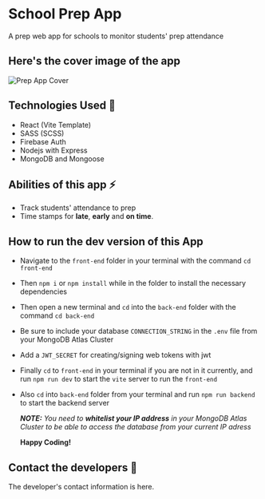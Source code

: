 # School Prep App
A prep web app for schools to monitor students' prep attendance

## Here's the cover image of the app
![Prep App Cover]("./front-end/src/assets/cover.png")

## Technologies Used 🔨
- React (Vite Template)
- SASS (SCSS)
- Firebase Auth
- Nodejs with Express
- MongoDB and Mongoose

## Abilities of this app ⚡
- Track students' attendance to prep
- Time stamps for **late**, **early** and **on time**.

## How to run the dev version of this App
- Navigate to the `front-end` folder in your terminal with the command ``cd front-end``
- Then `npm i` or  `npm install` while in the folder to install the necessary dependencies
- Then open a new terminal and `cd` into the `back-end` folder with the command `cd back-end`
- Be sure to include your database  `CONNECTION_STRING` in the `.env` file from your MongoDB Atlas Cluster
- Add a `JWT_SECRET` for creating/signing web tokens with jwt

- Finally `cd` to `front-end` in your terminal if you are not in it currently, and run `npm run dev`  to start the `vite` server to run the `front-end`
- Also `cd` into `back-end` folder from your terminal and run `npm run backend` to start the backend server

  __*NOTE:*__ *You need to __whitelist your IP address__ in your MongoDB Atlas Cluster to be able to access the database from your current IP adress*

  __Happy Coding!__

## Contact the developers 📧
The developer's contact information is here.
